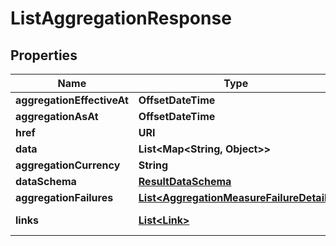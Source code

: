 

# ListAggregationResponse


## Properties

Name | Type | Description | Notes
------------ | ------------- | ------------- | -------------
**aggregationEffectiveAt** | **OffsetDateTime** |  |  [optional]
**aggregationAsAt** | **OffsetDateTime** |  |  [optional]
**href** | **URI** |  |  [optional]
**data** | **List&lt;Map&lt;String, Object&gt;&gt;** |  |  [optional]
**aggregationCurrency** | **String** |  |  [optional]
**dataSchema** | [**ResultDataSchema**](ResultDataSchema.md) |  |  [optional]
**aggregationFailures** | [**List&lt;AggregationMeasureFailureDetail&gt;**](AggregationMeasureFailureDetail.md) |  |  [optional]
**links** | [**List&lt;Link&gt;**](Link.md) | Collection of links. |  [optional]



